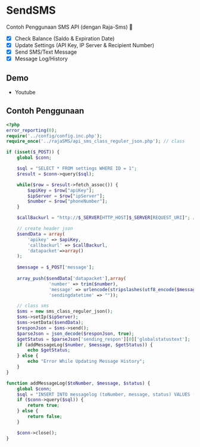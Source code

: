 # SendSMS
Contoh Penggunaan SMS API (dengan Raja-Sms) :beer:

- [x] Check Balance (Saldo & Expiration Date)
- [x] Update Settings (API Key, IP Server & Recipient Number)
- [x] Send SMS/Text Message
- [x] Message Log/History

## Demo
- Youtube

## Contoh Penggunaan
```php
<?php
error_reporting(0);
require('../config/config.inc.php');
require_once('../rajaSMS/api_sms_class_reguler_json.php'); // class

if (isset($_POST)) {
	global $conn;

	$sql = "SELECT * FROM settings WHERE ID = 1";
	$result = $conn->query($sql);

	while($row = $result->fetch_assoc()) {
		$apiKey = $row["apiKey"];
		$ipServer = $row["ipServer"];
		$number = $row["phoneNumber"];
	}

	$callBackurl = "http://$_SERVER[HTTP_HOST]$_SERVER[REQUEST_URI]"; // url callback get status sms 

	// create header json  
	$sendData = array(
		'apikey' => $apiKey,  
		'callbackurl' => $callBackurl, 
		'datapacket'=>array()
	);
	
	$message = $_POST['message'];
	
	array_push($sendData['datapacket'],array(
				'number' => trim($number),
				'message' => urlencode(stripslashes(utf8_encode($message))),
				'sendingdatetime' => ""));

	// class sms 
	$sms = new sms_class_reguler_json();
	$sms->setIp($ipServer);
	$sms->setData($sendData);
	$responJson = $sms->send();
	$parseJson = json_decode($responJson, true);
	$getStatus = $parseJson['sending_respon'][0]['globalstatustext'];
	if (addMessageLog($number, $message, $getStatus)) {
		echo $getStatus;
	} else {
		echo "Error While Updating Message History";
	}
}

function addMessageLog($toNumber, $message, $status) {
	global $conn;
	$sql = "INSERT INTO messagelog (toNumber, message, status) VALUES ('$toNumber', '$message', '$status')";
	if ($conn->query($sql)) {
		return true;
	} else {
		return false;
	}

	$conn->close();
}
```
